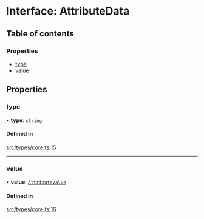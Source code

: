 # Interface: AttributeData

## Table of contents

### Properties

- [type](../wiki/AttributeData#type)
- [value](../wiki/AttributeData#value)

## Properties

### type

• **type**: `string`

#### Defined in

[src/types/core.ts:15](https://github.com/decisively-io/interview-sdk/blob/c6fbae0/src/types/core.ts#L15)

___

### value

• **value**: [`AttributeValue`](../wiki/Exports#attributevalue)

#### Defined in

[src/types/core.ts:16](https://github.com/decisively-io/interview-sdk/blob/c6fbae0/src/types/core.ts#L16)
